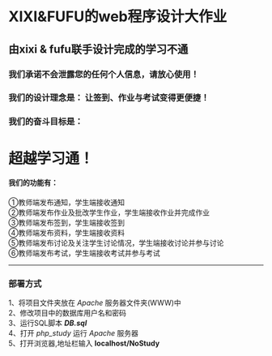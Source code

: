 # XIXI&FUFU的web程序设计大作业

## 由xixi & fufu联手设计完成的学习不通

### 我们承诺不会泄露您的任何个人信息，请放心使用！
### 我们的设计理念是： 让签到、作业与考试变得更便捷！
### 我们的奋斗目标是： 
# **超越学习通！**
#### 我们的功能有：
①教师端发布通知，学生端接收通知  
②教师端发布作业及批改学生作业，学生端接收作业并完成作业  
③教师端发布签到，学生端接收签到  
④教师端发布资料，学生端接收资料  
⑤教师端发布讨论及关注学生讨论情况，学生端接收讨论并参与讨论  
⑥教师端发布考试，学生端接收考试并参与考试  

---
### 部署方式
1、将项目文件夹放在  *Apache*  服务器文件夹(WWW)中  
2、修改项目中的数据库用户名和密码  
3、运行SQL脚本  ***DB.sql***  
4、打开  *php_study*  运行  *Apache*  服务器  
5、打开浏览器,地址栏输入  **localhost/NoStudy**  